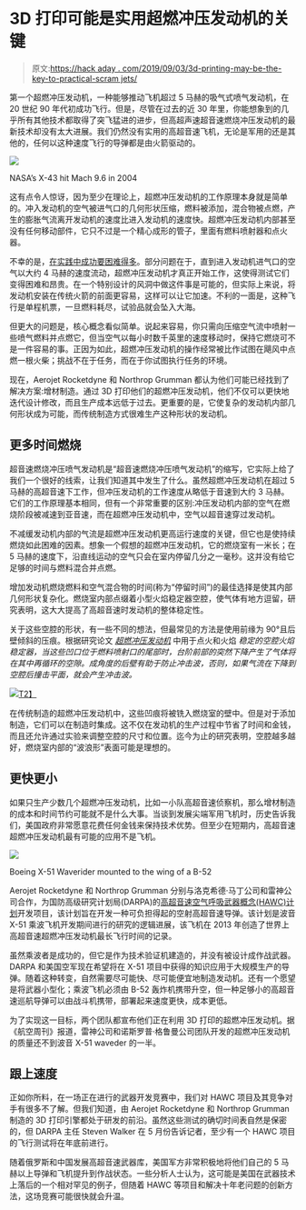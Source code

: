 # 3D 打印可能是实用超燃冲压发动机的关键

> 原文:[https://hack aday . com/2019/09/03/3d-printing-may-be-the-key-to-practical-scram jets/](https://hackaday.com/2019/09/03/3d-printing-may-be-the-key-to-practical-scramjets/)

第一个超燃冲压发动机，一种能够推动飞机超过 5 马赫的吸气式喷气发动机，在 20 世纪 90 年代初成功飞行。但是，尽管在过去的近 30 年里，你能想象到的几乎所有其他技术都取得了突飞猛进的进步，但高超声速超音速燃烧冲压发动机的最新技术却没有太大进展。我们仍然没有实用的高超音速飞机，无论是军用的还是其他的，任何以这种速度飞行的导弹都是由火箭驱动的。

[![](../Images/90bf5cf6789fb17ccee21a867848dc01.png)](https://hackaday.com/wp-content/uploads/2018/12/hypersonic_x43-1.jpg)

NASA’s X-43 hit Mach 9.6 in 2004

这有点令人惊讶，因为至少在理论上，超燃冲压发动机的工作原理本身就是简单的。冲入发动机的空气被进气口的几何形状压缩，燃料被添加，混合物被点燃，产生的膨胀气流离开发动机的速度比进入发动机的速度快。超燃冲压发动机内部甚至没有任何移动部件，它只不过是一个精心成形的管子，里面有燃料喷射器和点火器。

不幸的是，[在实践中成功要困难得多](https://hackaday.com/2019/01/16/scramjet-engines-on-the-long-road-to-mach-5/)。部分问题在于，直到进入发动机进气口的空气以大约 4 马赫的速度流动，超燃冲压发动机才真正开始工作，这使得测试它们变得困难和昂贵。在一个特别设计的风洞中做这件事是可能的，但实际上来说，将发动机安装在传统火箭的前面更容易，这样可以让它加速。不利的一面是，这种飞行是单程机票，一旦燃料耗尽，试验品就会坠入大海。

但更大的问题是，核心概念看似简单。说起来容易，你只需向压缩空气流中喷射一些喷气燃料并点燃它，但当空气以每小时数千英里的速度移动时，保持它燃烧可不是一件容易的事。正因为如此，超燃冲压发动机的操作经常被比作试图在飓风中点燃一根火柴；挑战不在于任务，而在于你试图执行任务的环境。

现在，Aerojet Rocketdyne 和 Northrop Grumman 都认为他们可能已经找到了解决方案:增材制造。通过 3D 打印他们的超燃冲压发动机，他们不仅可以更快地迭代设计修改，而且生产成本远低于过去。更重要的是，它使复杂的发动机内部几何形状成为可能，而传统制造方式很难生产这种形状的发动机。

## 更多时间燃烧

超音速燃烧冲压喷气发动机是“超音速燃烧冲压喷气发动机”的缩写，它实际上给了我们一个很好的线索，让我们知道其中发生了什么。虽然超燃冲压发动机在超过 5 马赫的高超音速下工作，但冲压发动机的工作速度从略低于音速到大约 3 马赫。它们的工作原理基本相同，但有一个非常重要的区别:冲压发动机内部的空气在燃烧阶段被减速到亚音速，而在超燃冲压发动机中，空气以超音速穿过发动机。

不减缓发动机内部的气流是超燃冲压发动机更高运行速度的关键，但它也是使持续燃烧如此困难的因素。想象一个假想的超燃冲压发动机，它的燃烧室有一米长；在 5 马赫的速度下，沿直线运动的空气只会在室内停留几分之一毫秒。这并没有给它足够的时间与燃料混合并点燃。

增加发动机燃烧燃料和空气混合物的时间(称为“停留时间”)的最佳选择是使其内部几何形状复杂化。燃烧室内部点缀着小型火焰稳定器空腔，使气体有地方逗留，研究表明，这大大提高了高超音速时发动机的整体稳定性。

关于这些空腔的形状，有一些不同的想法，但最常见的方法是使用前缘为 90°且后壁倾斜的压痕。根据研究论文 [*超燃冲压发动机*](https://pdfs.semanticscholar.org/d0ea/32fd17eadf65c58f383f7105c8eec7c9c0c4.pdf) 中用于点火和火焰 *稳定的空腔火焰稳定器，当这些凹口位于燃料喷射口的尾部时，台阶前部的突然下降产生了气体将在其中再循环的空隙。成角度的后壁有助于防止冲击波，否则，如果气流在下降到空腔后撞击平面，就会产生冲击波。*

[![](../Images/72d50d01745ca5259e5bac7a68e9140a.png)T2】](https://hackaday.com/wp-content/uploads/2019/08/3dpscramjet_cavitymodel.png)

在传统制造的超燃冲压发动机中，这些凹痕将被铣入燃烧室的壁中。但是对于添加制造，它们可以在制造时集成。这不仅在发动机的生产过程中节省了时间和金钱，而且还允许通过实验来调整空腔的尺寸和位置。迄今为止的研究表明，空腔越多越好，燃烧室内部的“波浪形”表面可能是理想的。

## 更快更小

如果只生产少数几个超燃冲压发动机，比如一小队高超音速侦察机，那么增材制造的成本和时间节约可能就不是什么大事。当谈到发展尖端军用飞机时，历史告诉我们，美国政府非常愿意花费任何金钱来保持技术优势。但至少在短期内，高超音速超燃冲压发动机最有可能的应用不是飞机。

[![](../Images/953a7f8862c8c0d30fe51122113af7f1.png)](https://hackaday.com/wp-content/uploads/2019/01/x51_b52-1.jpg)

Boeing X-51 Waverider mounted to the wing of a B-52

Aerojet Rocketdyne 和 Northrop Grumman 分别与洛克希德·马丁公司和雷神公司合作，为国防高级研究计划局(DARPA)的[高超音速空气呼吸武器概念(HAWC)计划](https://www.darpa.mil/program/hypersonic-air-breathing-weapon-concept)开发项目，该计划旨在开发一种可负担得起的空射高超音速导弹。该计划是波音 X-51 乘波飞机开发期间进行的研究的逻辑进展，该飞机在 2013 年创造了世界上高超音速超燃冲压发动机最长飞行时间的记录。

虽然乘波者是成功的，但它是作为技术验证机建造的，并没有被设计成作战武器。DARPA 和美国空军现在希望将在 X-51 项目中获得的知识应用于大规模生产的导弹。随着这种转变，自然需要尽可能快、尽可能便宜地制造发动机。还有一个愿望是将武器小型化；乘波飞机必须由 B-52 轰炸机携带升空，但一种足够小的高超音速巡航导弹可以由战斗机携带，部署起来速度更快，成本更低。

为了实现这一目标，两个团队都宣布他们正在利用 3D 打印的超燃冲压发动机。据《航空周刊》报道，雷神公司和诺斯罗普·格鲁曼公司团队开发的超燃冲压发动机的质量还不到波音 X-51 waveder 的一半。

## 跟上速度

正如你所料，在一场正在进行的武器开发竞赛中，我们对 HAWC 项目及其竞争对手有很多不了解。但我们知道，由 Aerojet Rocketdyne 和 Northrop Grumman 制造的 3D 打印引擎都处于研发的前沿。虽然这些测试的确切时间表自然是保密的，但 DARPA 主任 Steven Walker 在 5 月份告诉记者，至少有一个 HAWC 项目的飞行测试将在年底前进行。

随着俄罗斯和中国发展高超音速武器库，美国军方非常积极地将他们自己的 5 马赫以上导弹和飞机提升到作战状态。一些分析人士认为，这可能是美国在武器技术上落后的一个相对罕见的例子，但随着 HAWC 等项目和解决十年老问题的创新方法，这场竞赛可能很快就会升温。